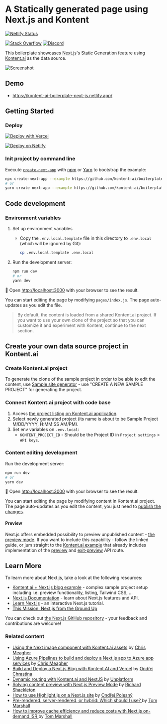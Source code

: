# A Statically generated page using Next.js and Kontent

[![Netlify Status](https://api.netlify.com/api/v1/badges/da530779-ea55-4d80-9d0c-974f1fc87a34/deploy-status)](https://app.netlify.com/sites/kontent-ai-boilerplate-next-js/deploys)

[![Stack Overflow](https://img.shields.io/badge/Stack%20Overflow-ASK%20NOW-FE7A16.svg?logo=stackoverflow&logoColor=white)](https://stackoverflow.com/tags/kontent-ai)
[![Discord](https://img.shields.io/discord/821885171984891914?color=%237289DA&label=Kontent.ai%20Discord&logo=discord)](https://discord.gg/SKCxwPtevJ)

This boilerplate showcases [Next.js](https://nextjs.org)'s Static Generation feature using [Kontent.ai](https://kontent.ai) as the data source.

[![Screenshot](./screenshot.png)](https://kontent-ai-boilerplate-next-js.netlify.app/)

## Demo

* <https://kontent-ai-boilerplate-next-js.netlify.app/>

## Getting Started

### Deploy

[![Deploy with Vercel](https://vercel.com/button)](https://vercel.com/new/git/external?repository-url=https://github.com/kontent-ai/boilerplate-next-js&project-name=kontent-boilerplate-next-js&repository-name=kontent-boilerplate-next-js&env=KONTENT_PROJECT_ID&envDescription=Required%20to%20connect%20the%20app%20with%20Kontent&envLink=https://github.com/kontent-ai/boilerplate-next-js%23Environment-variables)

[![Deploy on Netlify](https://www.netlify.com/img/deploy/button.svg)](https://app.netlify.com/start/deploy?repository=https://github.com/kontent-ai/boilerplate-next-js)

### Init project by command line

Execute [`create-next-app`](https://github.com/vercel/next.js/tree/canary/packages/create-next-app) with [npm](https://docs.npmjs.com/cli/init) or [Yarn](https://yarnpkg.com/lang/en/docs/cli/create/) to bootstrap the example:

```bash
npx create-next-app --example https://github.com/kontent-ai/boilerplate-next-js kontent-boilerplate-next-js
# or
yarn create next-app --example https://github.com/kontent-ai/boilerplate-next-js kontent-boilerplate-next-js
```

## Code development

### Environment variables

1. Set up environment variables
    * Copy the `.env.local.template` file in this directory to `.env.local` (which will be ignored by Git):

        ```sh
        cp .env.local.template .env.local
        ```

1. Run the development server:

    ```bash
    npm run dev
    # or
    yarn dev
    ```

🎉 Open [http://localhost:3000](http://localhost:3000) with your browser to see the result.

You can start editing the page by modifying `pages/index.js`. The page auto-updates as you edit the file.

> By default, the content is loaded from a shared Kontent.ai project. If you want to use your own clone of the project so that you can customize it and experiment with Kontent, continue to the next section.

## Create your own data source project in Kontent.ai

### Create Kontent.ai project

To generate the clone of the sample project in order to be able to edit the content, use [Sample site generator](https://app.kontent.ai/sample-site-configuration) - use "CREATE A NEW SAMPLE PROJECT" for generating the project.

### Connect Kontent.ai project with code base

1. Access [the project listing on Kontent.ai application](https://app.kontent.ai/projects/).
1. Select newly generated project (its name is about to be Sample Project M/DD/YYYY, H:MM:SS AM/PM).
1. Set env variables on `.env.local`:
    * `KONTENT_PROJECT_ID` - Should be the Project ID in `Project settings` > `API keys`.

### Content editing development

Run the development server:

```sh
npm run dev
# or
yarn dev
```

🎉 Open [http://localhost:3000](http://localhost:3000) with your browser to see the result.

You can start editing the page by modifying content in Kontent.ai project. The page auto-updates as you edit the content, you just need to [publish the changes](https://kontent.ai/learn/tutorials/write-and-collaborate/publish-your-work/publish-content-items).

#### Preview

Next.js offers embedded possibility to preview unpublished content - [the preview mode](https://nextjs.org/docs/advanced-features/preview-mode). If you want to include this capability - follow the linked guide, or jum straight to the [Kontent.ai example](https://github.com/vercel/next.js/tree/canary/examples/cms-kontent) that already includes implementation of the [preview](https://github.com/vercel/next.js/blob/canary/examples/cms-kontent/pages/api/preview.js) and [exit-preview](https://github.com/vercel/next.js/blob/canary/examples/cms-kontent/pages/api/exit-preview.js) API route.

## Learn More

To learn more about Next.js, take a look at the following resources:

* [Kontent.ai + Next.js blog example](https://github.com/vercel/next.js/tree/canary/examples/cms-kontent#readme) - complex sample project setup including i.e. preview functionality, listing, Tailwind CSS, ...
* [Next.js Documentation](https://nextjs.org/docs) - learn about Next.js features and API.
* [Learn Next.js](https://nextjs.org/learn) - an interactive Next.js tutorial.
* [This Mission: Next.js from the Ground Up](https://explorers.netlify.com/learn/nextjs)

You can check out [the Next.js GitHub repository](https://github.com/vercel/next.js/) - your feedback and contributions are welcome!

### Related content

* [Using the Next image component with Kontent.ai assets](https://meeg.dev/blog/using-the-next-image-component-with-kentico-kontent-assets) by [Chris Meagher](https://github.com/CMeeg)
* [Using Azure Pipelines to build and deploy a Next.js app to Azure app services](https://meeg.dev/blog/using-azure-pipelines-to-build-and-deploy-a-next-js-app-to-azure-app-services) by [Chris Meagher](https://github.com/CMeeg)
* [Build and Deploy a Next.js Blog with Kontent.AI and Vercel](https://dev.to/kentico-kontent/build-and-deploy-a-next-js-blog-with-kentico-kontent-and-vercel-5cp4) by [Ondřej Chrastina](https://github.com/Simply007)
* [Dynamic routing with Kontent.ai and NextJS](https://unplatform.io/stories/dynamic-routing-with-kentico-kontent-and-nextjs) by [Unplatform](https://unplatform.io/)
* [Solving content preview with Next.js Preview Mode](https://rshackleton.co.uk/articles/solving-content-preview-with-next-js-preview-mode) by [Richard Shackleton](https://rshackleton.co.uk/)
* [How to use Highlight.js on a Next.js site](https://dev.to/kentico-kontent/how-to-use-highlight-js-on-a-next-js-site-f9) by [Ondřej Polesný](https://github.com/ondrabus)
* [Pre-rendered, server-rendered, or hybrid: Which should I use?
](https://kontent.ai/blog/pre-rendered-server-rendered-or-hybrid-which-should-i-use) by [Tom Marshall](https://kontent.ai/blog/author/tom-marshall)
* [How to improve cache efficiency and reduce costs with Next.js on-demand ISR
](https://kontent.ai/blog/leveraging-next-js-on-demand-isr) by [Tom Marshall](https://kontent.ai/blog/author/tom-marshall)
